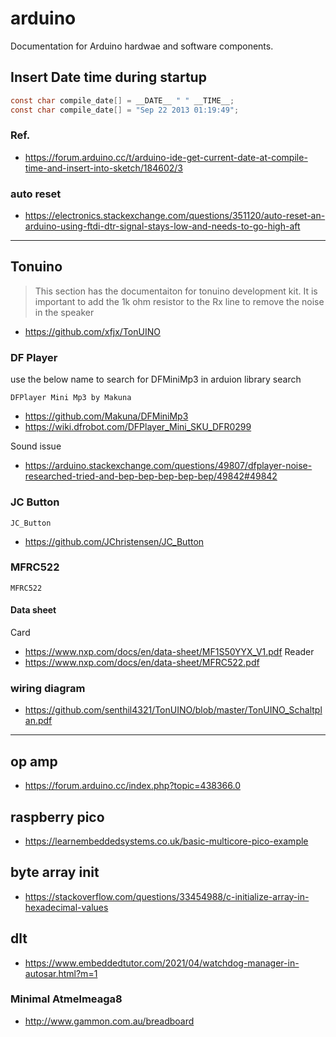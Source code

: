# arduino

Documentation for Arduino hardwae and software components.
## Insert Date time during startup
```c
const char compile_date[] = __DATE__ " " __TIME__;
const char compile_date[] = "Sep 22 2013 01:19:49";
```
### Ref.
* https://forum.arduino.cc/t/arduino-ide-get-current-date-at-compile-time-and-insert-into-sketch/184602/3
### auto reset
* https://electronics.stackexchange.com/questions/351120/auto-reset-an-arduino-using-ftdi-dtr-signal-stays-low-and-needs-to-go-high-aft

---
## Tonuino
> This section has the documentaiton for tonuino development kit.
> It is important to add the 1k ohm resistor to the Rx line to remove the noise in the speaker

* https://github.com/xfjx/TonUINO

### DF Player
use the below name to search for DFMiniMp3 in arduion library search
```
DFPlayer Mini Mp3 by Makuna
```
* https://github.com/Makuna/DFMiniMp3
* https://wiki.dfrobot.com/DFPlayer_Mini_SKU_DFR0299

Sound issue
* https://arduino.stackexchange.com/questions/49807/dfplayer-noise-researched-tried-and-bep-bep-bep-bep-bep/49842#49842

### JC Button
```
JC_Button
```
* https://github.com/JChristensen/JC_Button
### MFRC522
```
MFRC522
```
#### Data sheet
Card
* https://www.nxp.com/docs/en/data-sheet/MF1S50YYX_V1.pdf
Reader
* https://www.nxp.com/docs/en/data-sheet/MFRC522.pdf
### wiring diagram
* https://github.com/senthil4321/TonUINO/blob/master/TonUINO_Schaltplan.pdf
---
## op amp
* https://forum.arduino.cc/index.php?topic=438366.0

## raspberry pico

* https://learnembeddedsystems.co.uk/basic-multicore-pico-example
## byte array init
* https://stackoverflow.com/questions/33454988/c-initialize-array-in-hexadecimal-values
## dlt
* https://www.embeddedtutor.com/2021/04/watchdog-manager-in-autosar.html?m=1
### Minimal Atmelmeaga8
* http://www.gammon.com.au/breadboard
